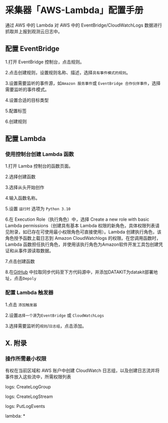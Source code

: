 # 采集器「AWS-Lambda」配置手册

通过 AWS 中的 Lambda 对 AWS 中的 EventBridge/CloudWatchLogs 数据进行抓取并上报到观测云日志中。

## 配置 EventBridge 

1.打开 EventBridge 控制台，点击规则。

2.点击创建规则，设置规则名称、描述，选择`具有事件模式的规则`。

3.设置需要监听的事件源，如`Amazon 服务事件`或 `EventBridge 合作伙伴事件`，选择需要监听的事件模式。

4.设置合适的目标类型

5.配置标签

6.创建规则
    
## 配置 Lambda

### 使用控制台创建 Lambda 函数

1.打开 Lamba 控制台的函数页面。

2.选择创建函数

3.选择从头开始创作

4.输入函数名称。

5.设置 `运行时` 选项为 `Python 3.10`
 
6.在 Execution Role（执行角色）中，选择 Create a new role with basic Lambda permissions（创建具有基本 Lambda 权限的新角色，具体权限列表请见附录，如已存在可使用最小权限角色可直接使用）。Lambda 创建执行角色，该角色授予函数上载日志到 Amazon CloudWatchlogs 的权限。在您调用函数时，Lambda 函数担任执行角色，并使用该执行角色为Amazon软件开发工具包创建凭证和从事件源读取数据。

7.点击创建函数

8.在[GitHub](https://github.com/GuanceCloud/lambda-forward) 中拉取同步代码至下方代码源中，并添加DATAKIT为datakit部署地址，点击`Depoly`

### 配置 Lambda 触发器

1.点击 `添加触发器`

2.设置`选择一个源`为`EventBridge` 或 `CloudWatchLogs`

3.选择需要监听的`规则`/`日志组`，点击添加。

## X. 附录

### 操作所需最小权限

有权在当前区域和 AWS 账户中创建 CloudWatch 日志组，以及创建日志流并将事件放入这些流中，所需权限列表

logs: CreateLogGroup

logs: CreateLogStream

logs: PutLogEvents

lambda: *